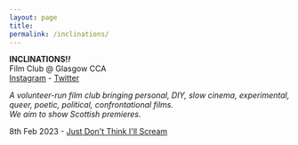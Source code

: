 ```yaml
---  
layout: page  
title:  
permalink: /inclinations/  
---  
```


**INCLINATIONS!_!_**  
Film Club @ Glasgow CCA  
[Instagram](https://www.instagram.com/inclinations_film_club/) - [Twitter](https://twitter.com/inclinations_fc)  
    
_A volunteer-run film club bringing personal, DIY, slow cinema, experimental, queer, poetic, political, confrontational films.  
We aim to show Scottish premieres._  
  
8th Feb 2023 - [Just Don't Think I'll Scream](http://web.archive.org/web/20230120201012/https://www.cca-glasgow.com/programme/just-dont-think-ill-scream)  

